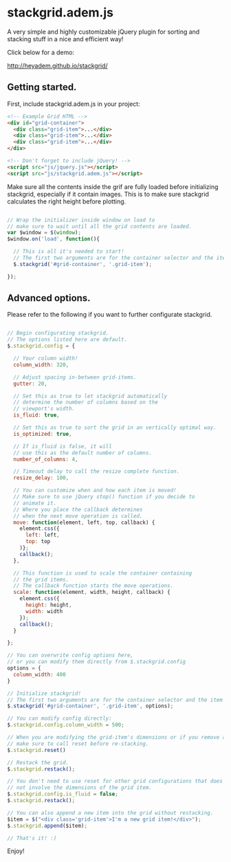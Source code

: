 # stackgrid.adem.js

A very simple and highly customizable jQuery plugin for sorting and stacking stuff in a nice and efficient way!

Click below for a demo:

http://heyadem.github.io/stackgrid/

## Getting started.

First, include stackgrid.adem.js in your project:

```html
<!-- Example Grid HTML -->
<div id="grid-container">
  <div class="grid-item">...</div>
  <div class="grid-item">...</div>
  <div class="grid-item">...</div>
</div>

<!-- Don't forget to include jQuery! -->
<script src="js/jquery.js"></script>
<script src="js/stackgrid.adem.js"></script>
```

Make sure all the contents inside the grif are fully loaded before initializing stackgrid,
especially if it contain images. This is to make sure stackgrid calculates the right height before plotting.


```javascript

// Wrap the initializer inside window on load to
// make sure to wait until all the grid contents are loaded.
var $window = $(window);
$window.on('load', function(){

  // This is all it's needed to start!
  // The first two arguments are for the container selector and the item selector.
  $.stackgrid('#grid-container', '.grid-item');

});

```

## Advanced options.

Please refer to the following if you want to further configurate stackgrid.

```javascript

// Begin configurating stackgrid.
// The options listed here are default.
$.stackgrid.config = {

  // Your column width!
  column_width: 320,

  // Adjust spacing in-between grid-items.
  gutter: 20,

  // Set this as true to let stackgrid automatically
  // determine the number of columns based on the
  // viewport's width.
  is_fluid: true,

  // Set this as true to sort the grid in an vertically optimal way.
  is_optimized: true,

  // If is_fluid is false, it will
  // use this as the default number of columns.
  number_of_columns: 4,

  // Timeout delay to call the resize complete function.
  resize_delay: 100,

  // You can customize when and how each item is moved!
  // Make sure to use jQuery stop() function if you decide to
  // animate it.
  // Where you place the callback determines
  // when the next move operation is called.
  move: function(element, left, top, callback) {
    element.css({
      left: left,
      top: top
    )};
    callback();
  },

  // This function is used to scale the container containing
  // the grid items.
  // The callback function starts the move operations.
  scale: function(element, width, height, callback) {
    element.css({
      height: height,
      width: width
    });
    callback();
  }

};

// You can overwrite config options here,
// or you can modify them directly from $.stackgrid.config
options = {
  column_width: 400
}

// Initialize stackgrid!
// The first two arguments are for the container selector and the item selector.
$.stackgrid('#grid-container', '.grid-item', options);

// You can modify config directly:
$.stackgrid.config.column_width = 500;

// When you are modifying the grid-item's dimensions or if you remove a grid-item,
// make sure to call reset before re-stacking.
$.stackgrid.reset()

// Restack the grid.
$.stackgrid.restack();

// You don't need to use reset for other grid configurations that does
// not involve the dimensions of the grid item.
$.stackgrid.config.is_fluid = false;
$.stackgrid.restack();

// You can also append a new item into the grid without restacking.
$item = $("<div class='grid-item'>I'm a new grid item!</div>");
$.stackgrid.append($item);

// That's it! :)

```

Enjoy!

